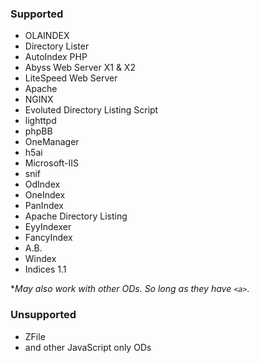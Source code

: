 ### Supported
* OLAINDEX
* Directory Lister
* AutoIndex PHP
* Abyss Web Server X1 & X2
* LiteSpeed Web Server
* Apache
* NGINX
* Evoluted Directory Listing Script
* lighttpd
* phpBB
* OneManager
* h5ai
* Microsoft-IIS
* snif
* OdIndex
* OneIndex
* PanIndex
* Apache Directory Listing
* EyyIndexer
* FancyIndex
* A.B.
* Windex
* Indices 1.1

**May also work with other ODs. So long as they have `<a>`.*

### Unsupported
* ZFile
* and other JavaScript only ODs